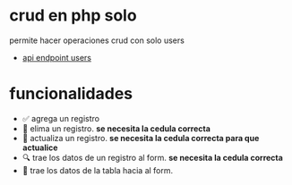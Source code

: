 # crud en php solo
permite hacer operaciones crud con solo users
- [api endpoint users](https://6480e401f061e6ec4d4a01cd.mockapi.io/users)

# funcionalidades
- ✅ agrega un registro
- 💢 elima un registro.  **se necesita la cedula correcta**
- 🔏 actualiza un registro. **se necesita la cedula correcta para que actualice**
- 🔍 trae los datos de un registro al form. **se necesita la cedula correcta**
- 🚀 trae los datos de la tabla hacia al form.